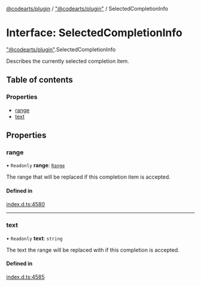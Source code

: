 [@codearts/plugin](../README.md) / ["@codearts/plugin"](../modules/_codearts_plugin_.md) / SelectedCompletionInfo

# Interface: SelectedCompletionInfo

["@codearts/plugin"](../modules/_codearts_plugin_.md).SelectedCompletionInfo

Describes the currently selected completion item.

## Table of contents

### Properties

- [range](codearts_plugin_.SelectedCompletionInfo.md#range)
- [text](codearts_plugin_.SelectedCompletionInfo.md#text)

## Properties

### range

• `Readonly` **range**: [`Range`](../classes/codearts_plugin_.Range.md)

The range that will be replaced if this completion item is accepted.

#### Defined in

[index.d.ts:4580](https://github.com/huaweicloud/cloudide-plugin-api/blob/a055dd0/index.d.ts#L4580)

___

### text

• `Readonly` **text**: `string`

The text the range will be replaced with if this completion is accepted.

#### Defined in

[index.d.ts:4585](https://github.com/huaweicloud/cloudide-plugin-api/blob/a055dd0/index.d.ts#L4585)
